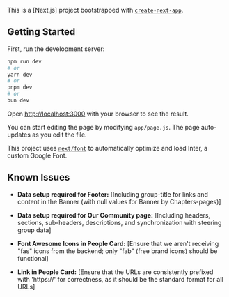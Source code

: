This is a [Next.js] project bootstrapped with [`create-next-app`](https://github.com/vercel/next.js/tree/canary/packages/create-next-app).

## Getting Started

First, run the development server:

```bash
npm run dev
# or
yarn dev
# or
pnpm dev
# or
bun dev
```

Open [http://localhost:3000](http://localhost:3000) with your browser to see the result.

You can start editing the page by modifying `app/page.js`. The page auto-updates as you edit the file.

This project uses [`next/font`](https://nextjs.org/docs/basic-features/font-optimization) to automatically optimize and load Inter, a custom Google Font.


## Known Issues

- **Data setup required for Footer:** [Including group-title for links and content in the Banner (with null values for Banner by Chapters-pages)]

- **Data setup required for Our Community page:** [Including headers, sections, sub-headers, descriptions, and synchronization with steering group data]

- **Font Awesome Icons in People Card:** [Ensure that we aren't receiving "fas" icons from the backend; only "fab" (free brand icons) should be functional]

- **Link in People Card:** [Ensure that the URLs are consistently prefixed with 'https://' for correctness, as it should be the standard format for all URLs]
